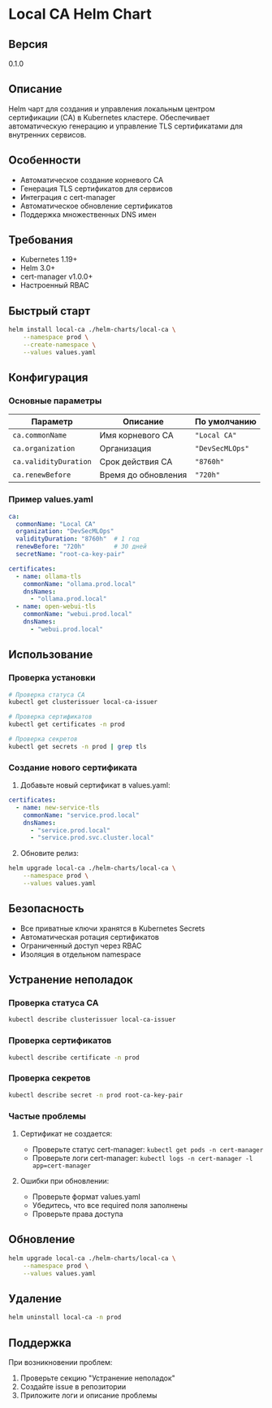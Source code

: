 # Local CA Helm Chart

## Версия
0.1.0

## Описание
Helm чарт для создания и управления локальным центром сертификации (CA) в Kubernetes кластере. Обеспечивает автоматическую генерацию и управление TLS сертификатами для внутренних сервисов.

## Особенности
- Автоматическое создание корневого CA
- Генерация TLS сертификатов для сервисов
- Интеграция с cert-manager
- Автоматическое обновление сертификатов
- Поддержка множественных DNS имен

## Требования
- Kubernetes 1.19+
- Helm 3.0+
- cert-manager v1.0.0+
- Настроенный RBAC

## Быстрый старт
```bash
helm install local-ca ./helm-charts/local-ca \
    --namespace prod \
    --create-namespace \
    --values values.yaml
```

## Конфигурация
### Основные параметры
| Параметр | Описание | По умолчанию |
|----------|-----------|--------------|
| `ca.commonName` | Имя корневого CA | `"Local CA"` |
| `ca.organization` | Организация | `"DevSecMLOps"` |
| `ca.validityDuration` | Срок действия CA | `"8760h"` |
| `ca.renewBefore` | Время до обновления | `"720h"` |

### Пример values.yaml
```yaml
ca:
  commonName: "Local CA"
  organization: "DevSecMLOps"
  validityDuration: "8760h"  # 1 год
  renewBefore: "720h"        # 30 дней
  secretName: "root-ca-key-pair"

certificates:
  - name: ollama-tls
    commonName: "ollama.prod.local"
    dnsNames:
      - "ollama.prod.local"
  - name: open-webui-tls
    commonName: "webui.prod.local"
    dnsNames:
      - "webui.prod.local"
```

## Использование
### Проверка установки
```bash
# Проверка статуса CA
kubectl get clusterissuer local-ca-issuer

# Проверка сертификатов
kubectl get certificates -n prod

# Проверка секретов
kubectl get secrets -n prod | grep tls
```

### Создание нового сертификата
1. Добавьте новый сертификат в values.yaml:
```yaml
certificates:
  - name: new-service-tls
    commonName: "service.prod.local"
    dnsNames:
      - "service.prod.local"
      - "service.prod.svc.cluster.local"
```

2. Обновите релиз:
```bash
helm upgrade local-ca ./helm-charts/local-ca \
    --namespace prod \
    --values values.yaml
```

## Безопасность
- Все приватные ключи хранятся в Kubernetes Secrets
- Автоматическая ротация сертификатов
- Ограниченный доступ через RBAC
- Изоляция в отдельном namespace

## Устранение неполадок
### Проверка статуса CA
```bash
kubectl describe clusterissuer local-ca-issuer
```

### Проверка сертификатов
```bash
kubectl describe certificate -n prod
```

### Проверка секретов
```bash
kubectl describe secret -n prod root-ca-key-pair
```

### Частые проблемы
1. Сертификат не создается:
   - Проверьте статус cert-manager: `kubectl get pods -n cert-manager`
   - Проверьте логи cert-manager: `kubectl logs -n cert-manager -l app=cert-manager`

2. Ошибки при обновлении:
   - Проверьте формат values.yaml
   - Убедитесь, что все required поля заполнены
   - Проверьте права доступа

## Обновление
```bash
helm upgrade local-ca ./helm-charts/local-ca \
    --namespace prod \
    --values values.yaml
```

## Удаление
```bash
helm uninstall local-ca -n prod
```

## Поддержка
При возникновении проблем:
1. Проверьте секцию "Устранение неполадок"
2. Создайте issue в репозитории
3. Приложите логи и описание проблемы